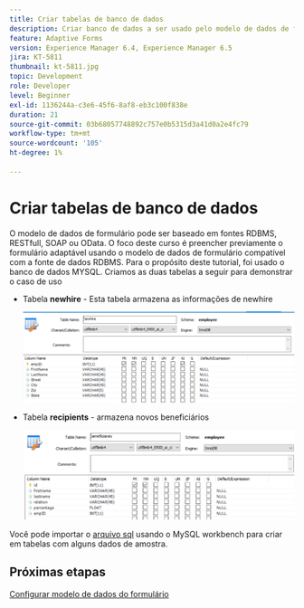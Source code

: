 ```yaml
---
title: Criar tabelas de banco de dados
description: Criar banco de dados a ser usado pelo modelo de dados de formulário
feature: Adaptive Forms
version: Experience Manager 6.4, Experience Manager 6.5
jira: KT-5811
thumbnail: kt-5811.jpg
topic: Development
role: Developer
level: Beginner
exl-id: 1136244a-c3e6-45f6-8af8-eb3c100f838e
duration: 21
source-git-commit: 03b68057748892c757e0b5315d3a41d0a2e4fc79
workflow-type: tm+mt
source-wordcount: '105'
ht-degree: 1%

---
```


# Criar tabelas de banco de dados

O modelo de dados de formulário pode ser baseado em fontes RDBMS, RESTfull, SOAP ou OData. O foco deste curso é preencher previamente o formulário adaptável usando o modelo de dados de formulário compatível com a fonte de dados RDBMS. Para o propósito deste tutorial, foi usado o banco de dados MYSQL. Criamos as duas tabelas a seguir para demonstrar o caso de uso

* Tabela **newhire** - Esta tabela armazena as informações de newhire

  ![nova locação](assets/newhire-table.png)


* Tabela **recipients** - armazena novos beneficiários

  ![beneficiários](assets/beneficiaries-table.png)

Você pode importar o [arquivo sql](assets/db-schema.sql) usando o MySQL workbench para criar em tabelas com alguns dados de amostra.

## Próximas etapas

[Configurar modelo de dados do formulário](./configuring-form-data-model.md)
